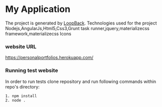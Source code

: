 # My Application

The project is generated by [LoopBack](http://loopback.io). Technologies used for the project Nodejs,AngularJs,Html5,Css3,Grunt task runner,jquery,materializecss framework,materializecss Icons  


###  website URL
https://personalportfolios.herokuapp.com/



### Running test website

In order to run tests clone repository and run following commands within
repo's directory:

```
1. npm install
2. node .
```
